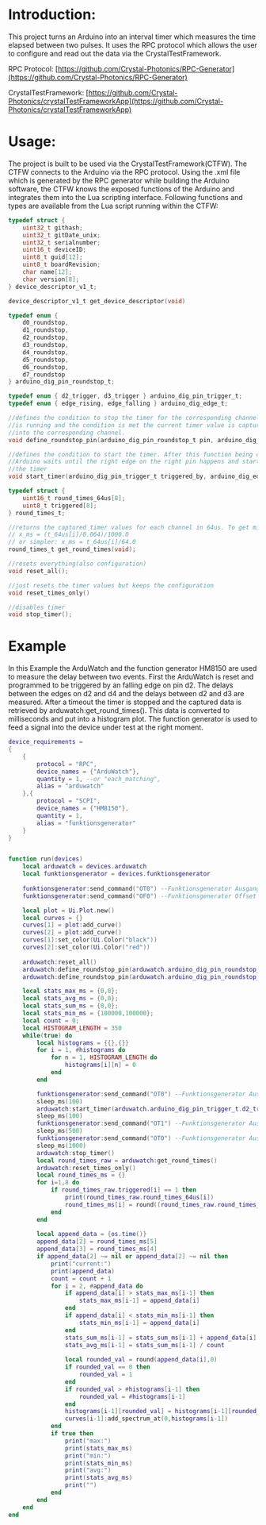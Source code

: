 # Introduction:
This project turns an Arduino into an interval timer which measures the time elapsed between two pulses. It uses the RPC protocol which allows the user to configure and read out the data via the CrystalTestFramework.

RPC Protocol:
[https://github.com/Crystal-Photonics/RPC-Generator](https://github.com/Crystal-Photonics/RPC-Generator)

CrystalTestFramework:
[https://github.com/Crystal-Photonics/crystalTestFrameworkApp](https://github.com/Crystal-Photonics/crystalTestFrameworkApp)


# Usage:

The project is built to be used via the CrystalTestFramework(CTFW). The CTFW connects to the Arduino via the RPC protocol. Using the .xml file which is generated by the RPC generator while building the Arduino software, the CTFW knows the exposed functions of the Arduino and integrates them into the Lua scripting interface. Following functions and types are available from the Lua script running within the CTFW:

```C
typedef struct {
    uint32_t githash;
    uint32_t gitDate_unix;
    uint32_t serialnumber;
    uint16_t deviceID;
    uint8_t guid[12];
    uint8_t boardRevision;
    char name[12];
    char version[8];
} device_descriptor_v1_t;

device_descriptor_v1_t get_device_descriptor(void)
```

```C
typedef enum {
    d0_roundstop,
    d1_roundstop,
    d2_roundstop,
    d3_roundstop,
    d4_roundstop,
    d5_roundstop,
    d6_roundstop,
    d7_roundstop
} arduino_dig_pin_roundstop_t;

typedef enum { d2_trigger, d3_trigger } arduino_dig_pin_trigger_t;
typedef enum { edge_rising, edge_falling } arduino_dig_edge_t;

//defines the condition to stop the timer for the corresponding channel. If the timer
//is running and the condition is met the current timer value is captured and stored
//into the corresponding channel.
void define_roundstop_pin(arduino_dig_pin_roundstop_t pin, arduino_dig_edge_t edge);

//defines the condition to start the timer. After this function being called the
//Arduino waits until the right edge on the right pin happens and starts and resets
//the timer
void start_timer(arduino_dig_pin_trigger_t triggered_by, arduino_dig_edge_t edge);

```

```C
typedef struct {
    uint16_t round_times_64us[8];
    uint8_t triggered[8];
} round_times_t;

//returns the captured timer values for each channel in 64us. To get milliseconds try
// x_ms = (t_64us[i]/0.064)/1000.0
// or simpler: x_ms = t_64us[i]/64.0
round_times_t get_round_times(void);
```

```C
//resets everything(also configuration)
void reset_all();

//just resets the timer values but keeps the configuration
void reset_times_only()

//disables timer
void stop_timer();

```


# Example
 
In this Example the ArduWatch and the function generator HM8150 are used to measure the delay between two events. First the ArduWatch is reset and programmed to be triggered by an falling edge on pin d2. The delays between the edges on d2 and d4 and the delays between d2 and d3 are measured. After a timeout the timer is stopped and the captured data is retrieved by arduwatch:get_round_times(). This data is converted to milliseconds and put into a histogram plot. The function generator is used to feed a signal into the device under test at the right moment.

```lua
device_requirements =
{
    {
        protocol = "RPC",
        device_names = {"ArduWatch"},
        quantity = 1, --or "each_matching",
        alias = "arduwatch"
    },{
        protocol = "SCPI",
        device_names = {"HM8150"},
        quantity = 1,
        alias = "funktionsgenerator"
    }
}


function run(devices)
    local arduwatch = devices.arduwatch
    local funktionsgenerator = devices.funktionsgenerator
   
    funktionsgenerator:send_command("OT0") --Funktionsgenerator Ausgang aus
    funktionsgenerator:send_command("OF0") --Funktionsgenerator Offset aus

    local plot = Ui.Plot.new()
    local curves = {}
    curves[1] = plot:add_curve()
    curves[2] = plot:add_curve()
    curves[1]:set_color(Ui.Color("black"))
    curves[2]:set_color(Ui.Color("red"))
   
    arduwatch:reset_all()
    arduwatch:define_roundstop_pin(arduwatch.arduino_dig_pin_roundstop_t.d4_roundstop, arduwatch.arduino_dig_edge_t.edge_rising)
    arduwatch:define_roundstop_pin(arduwatch.arduino_dig_pin_roundstop_t.d3_roundstop, arduwatch.arduino_dig_edge_t.edge_falling)

    local stats_max_ms = {0,0};
    local stats_avg_ms = {0,0};
    local stats_sum_ms = {0,0};
    local stats_min_ms = {100000,100000};
    local count = 0;
    local HISTOGRAM_LENGTH = 350   
    while(true) do
        local histograms = {{},{}}
        for i = 1, #histograms do
            for n = 1, HISTOGRAM_LENGTH do
                histograms[i][n] = 0
            end   
        end

        funktionsgenerator:send_command("OT0") --Funktionsgenerator Ausgang aus
        sleep_ms(100)
        arduwatch:start_timer(arduwatch.arduino_dig_pin_trigger_t.d2_trigger, arduwatch.arduino_dig_edge_t.edge_falling);
        sleep_ms(100)
        funktionsgenerator:send_command("OT1") --Funktionsgenerator Ausgang ein
        sleep_ms(500)
        funktionsgenerator:send_command("OT0") --Funktionsgenerator Ausgang aus
        sleep_ms(1000)
        arduwatch:stop_timer()
        local round_times_raw = arduwatch:get_round_times()
        arduwatch:reset_times_only()
        local round_times_ms = {}
        for i=1,8 do
            if round_times_raw.triggered[i] == 1 then
                print(round_times_raw.round_times_64us[i])
                round_times_ms[i] = round((round_times_raw.round_times_64us[i]/0.064)/1000.0,1)
            end
        end
       
        local append_data = {os.time()}
        append_data[2] = round_times_ms[5]
        append_data[3] = round_times_ms[4]
        if append_data[2] ~= nil or append_data[2] ~= nil then
            print("current:")
            print(append_data)
            count = count + 1
            for i = 2, #append_data do
                if append_data[i] > stats_max_ms[i-1] then
                    stats_max_ms[i-1] = append_data[i]
                end
                if append_data[i] < stats_min_ms[i-1] then
                    stats_min_ms[i-1] = append_data[i]
                end
                stats_sum_ms[i-1] = stats_sum_ms[i-1] + append_data[i]
                stats_avg_ms[i-1] = stats_sum_ms[i-1] / count
               
                local rounded_val = round(append_data[i],0)
                if rounded_val == 0 then
                    rounded_val = 1
                end
                if rounded_val > #histograms[i-1] then
                    rounded_val = #histograms[i-1]
                end
                histograms[i-1][rounded_val] = histograms[i-1][rounded_val] + 1
                curves[i-1]:add_spectrum_at(0,histograms[i-1])
            end
            if true then
                print("max:")
                print(stats_max_ms)
                print("min:")
                print(stats_min_ms)
                print("avg:")
                print(stats_avg_ms)
                print("")
            end
        end
    end
end
```
